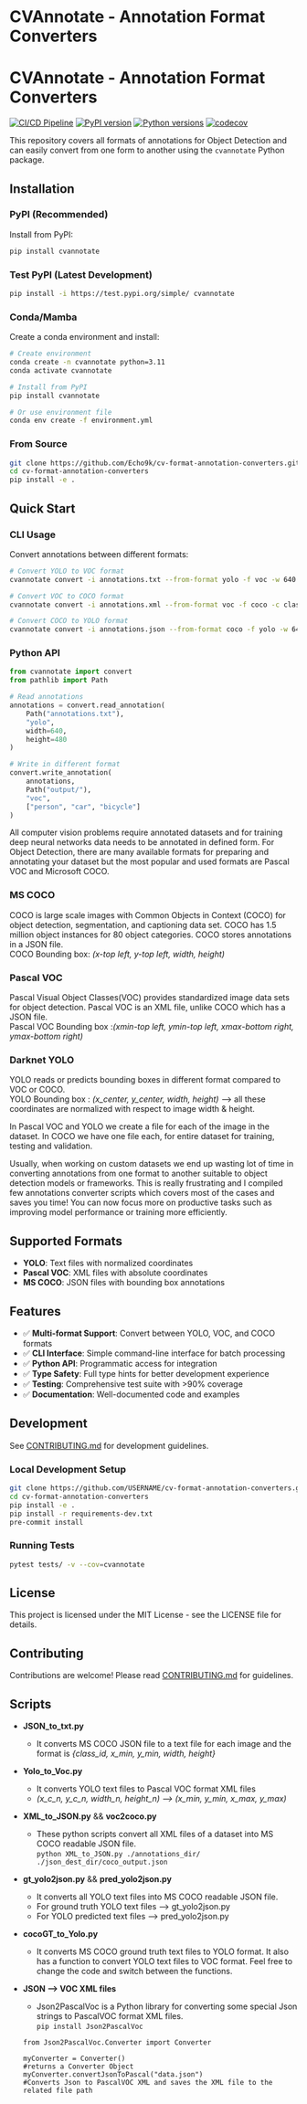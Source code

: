 # CVAnnotate - Annotation Format Converters

# CVAnnotate - Annotation Format Converters

[![CI/CD Pipeline](https://github.com/Echo9k/cv-format-annotation-converters/workflows/CI/CD%20Pipeline/badge.svg)](https://github.com/Echo9k/cv-format-annotation-converters/actions)
[![PyPI version](https://badge.fury.io/py/cvannotate.svg)](https://badge.fury.io/py/cvannotate)
[![Python versions](https://img.shields.io/pypi/pyversions/cvannotate.svg)](https://pypi.org/project/cvannotate/)
[![codecov](https://codecov.io/gh/Echo9k/cv-format-annotation-converters/branch/main/graph/badge.svg)](https://codecov.io/gh/Echo9k/cv-format-annotation-converters)

This repository covers all formats of annotations for Object Detection and can easily convert from one form to another using the `cvannotate` Python package.

## Installation

### PyPI (Recommended)

Install from PyPI:
```bash
pip install cvannotate
```

### Test PyPI (Latest Development)

```bash
pip install -i https://test.pypi.org/simple/ cvannotate
```

### Conda/Mamba

Create a conda environment and install:
```bash
# Create environment
conda create -n cvannotate python=3.11
conda activate cvannotate

# Install from PyPI
pip install cvannotate

# Or use environment file
conda env create -f environment.yml
```

### From Source

```bash
git clone https://github.com/Echo9k/cv-format-annotation-converters.git
cd cv-format-annotation-converters
pip install -e .
```

## Quick Start

### CLI Usage

Convert annotations between different formats:

```bash
# Convert YOLO to VOC format
cvannotate convert -i annotations.txt --from-format yolo -f voc -w 640 --height 480 -c classes.txt

# Convert VOC to COCO format
cvannotate convert -i annotations.xml --from-format voc -f coco -c classes.txt

# Convert COCO to YOLO format
cvannotate convert -i annotations.json --from-format coco -f yolo -w 640 --height 480 -c classes.txt
```

### Python API

```python
from cvannotate import convert
from pathlib import Path

# Read annotations
annotations = convert.read_annotation(
    Path("annotations.txt"), 
    "yolo", 
    width=640, 
    height=480
)

# Write in different format
convert.write_annotation(
    annotations, 
    Path("output/"), 
    "voc", 
    ["person", "car", "bicycle"]
)
```

All computer vision problems require annotated datasets and for training deep neural networks data needs to be annotated in defined form. For Object Detection, there are many available formats for preparing and annotating your dataset but the most popular and used formats are Pascal VOC and Microsoft COCO.

### MS COCO ###
COCO is large scale images with Common Objects in Context (COCO) for object detection, segmentation, and captioning data set. COCO has 1.5 million object instances for 80 object categories. COCO stores annotations in a JSON file.\
COCO Bounding box: _(x-top left, y-top left, width, height)_

### Pascal VOC ###
Pascal Visual Object Classes(VOC) provides standardized image data sets for object detection. Pascal VOC is an XML file, unlike COCO which has a JSON file.\
Pascal VOC Bounding box :_(xmin-top left, ymin-top left, xmax-bottom right, ymax-bottom right)_

### Darknet YOLO ###
YOLO reads or predicts bounding boxes in different format compared to VOC or COCO.\
YOLO Bounding box : _(x_center, y_center, width, height)_ --> all these coordinates are normalized with respect to image width & height.

In Pascal VOC and YOLO we create a file for each of the image in the dataset. In COCO we have one file each, for entire dataset for training, testing and validation.

Usually, when working on custom datasets we end up wasting lot of time in converting annotations from one format to another suitable to object detection models or frameworks. This is really frustrating and I compiled few annotations converter scripts which covers most of the cases and saves you time! You can now focus more on productive tasks such as improving model performance or training more efficiently.

## Supported Formats

- **YOLO**: Text files with normalized coordinates
- **Pascal VOC**: XML files with absolute coordinates  
- **MS COCO**: JSON files with bounding box annotations

## Features

- ✅ **Multi-format Support**: Convert between YOLO, VOC, and COCO formats
- ✅ **CLI Interface**: Simple command-line interface for batch processing
- ✅ **Python API**: Programmatic access for integration
- ✅ **Type Safety**: Full type hints for better development experience
- ✅ **Testing**: Comprehensive test suite with >90% coverage
- ✅ **Documentation**: Well-documented code and examples

## Development

See [CONTRIBUTING.md](CONTRIBUTING.md) for development guidelines.

### Local Development Setup

```bash
git clone https://github.com/USERNAME/cv-format-annotation-converters.git
cd cv-format-annotation-converters
pip install -e .
pip install -r requirements-dev.txt
pre-commit install
```

### Running Tests

```bash
pytest tests/ -v --cov=cvannotate
```

## License

This project is licensed under the MIT License - see the LICENSE file for details.

## Contributing

Contributions are welcome! Please read [CONTRIBUTING.md](CONTRIBUTING.md) for guidelines.

## Scripts ##

* **JSON_to_txt.py**
  * It converts MS COCO JSON file to a text file for each image and the format is _{class_id, x_min, y_min, width, height}_


* **Yolo_to_Voc.py**
   * It converts YOLO text files to Pascal VOC format XML files
   * _(x_c_n, y_c_n, width_n, height_n) --> (x_min, y_min, x_max, y_max)_

* **XML_to_JSON.py** &&  **voc2coco.py**
  * These python scripts convert all XML files of a dataset into MS COCO readable JSON file.\
    `python XML_to_JSON.py ./annotations_dir/  ./json_dest_dir/coco_output.json`

* **gt_yolo2json.py**  && **pred_yolo2json.py**
  * It converts all YOLO text files into MS COCO readable JSON file.
  * For ground truth YOLO text files --> gt_yolo2json.py
  * For YOLO predicted text files --> pred_yolo2json.py

* **cocoGT_to_Yolo.py**
  * It converts MS COCO ground truth text files to YOLO format. It also has a function to convert YOLO text files to VOC format. Feel free to change the code and switch between the functions.
  
* **JSON --> VOC XML files**
  * Json2PascalVoc is a Python library for converting some special Json strings to PascalVOC format XML files.\
   `pip install Json2PascalVoc`
   ```
   from Json2PascalVoc.Converter import Converter
      
   myConverter = Converter()
   #returns a Converter Object
   myConverter.convertJsonToPascal("data.json")
   #Converts Json to PascalVOC XML and saves the XML file to the related file path
   ```
   
   
